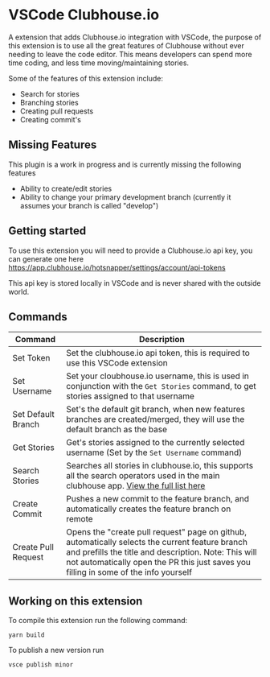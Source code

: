 # VSCode Clubhouse.io

A extension that adds Clubhouse.io integration with VSCode, the purpose of this extension is 
to use all the great features of Clubhouse without ever needing to leave the code editor. This means developers can spend more time coding, and less time moving/maintaining stories.

Some of the features of this extension include:

- Search for stories
- Branching stories
- Creating pull requests
- Creating commit's 

## Missing Features

This plugin is a work in progress and is currently missing the following features

- Ability to create/edit stories
- Ability to change your primary development branch (currently it assumes your branch is called "develop")

## Getting started

To use this extension you will need to provide a Clubhouse.io api key, you can generate one here https://app.clubhouse.io/hotsnapper/settings/account/api-tokens

This api key is stored locally in VSCode and is never shared with the outside world.

## Commands

| Command | Description |
|---|---|
| Set Token | Set the clubhouse.io api token, this is required to use this VSCode extension |
| Set Username | Set your cloubhouse.io username, this is used in conjunction with the `Get Stories` command, to get stories assigned to that username |
| Set Default Branch | Set's the default git branch, when new features branches are created/merged, they will use the default branch as the base |
| Get Stories| Get's stories assigned to the currently selected username (Set by the `Set Username` command) |
| Search Stories | Searches all stories in clubhouse.io, this supports all the search operators used in the main clubhouse app. [View the full list here](https://help.clubhouse.io/hc/en-us/articles/360000046646-Searching-in-Clubhouse-Story-Search) |
| Create Commit | Pushes a new commit to the feature branch, and automatically creates the feature branch on remote |
| Create Pull Request | Opens the "create pull request" page on github, automatically selects the current feature branch and prefills the title and description. Note: This will not automatically open the PR this just saves you filling in some of the info yourself |

## Working on this extension

To compile this extension run the following command:

`yarn build`

To publish a new version run 

`vsce publish minor`